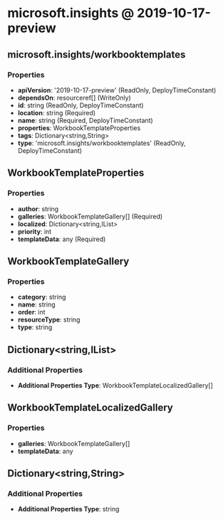 # microsoft.insights @ 2019-10-17-preview

## microsoft.insights/workbooktemplates
### Properties
* **apiVersion**: '2019-10-17-preview' (ReadOnly, DeployTimeConstant)
* **dependsOn**: resourceref[] (WriteOnly)
* **id**: string (ReadOnly, DeployTimeConstant)
* **location**: string (Required)
* **name**: string (Required, DeployTimeConstant)
* **properties**: WorkbookTemplateProperties
* **tags**: Dictionary<string,String>
* **type**: 'microsoft.insights/workbooktemplates' (ReadOnly, DeployTimeConstant)

## WorkbookTemplateProperties
### Properties
* **author**: string
* **galleries**: WorkbookTemplateGallery[] (Required)
* **localized**: Dictionary<string,IList<WorkbookTemplateLocalizedGallery>>
* **priority**: int
* **templateData**: any (Required)

## WorkbookTemplateGallery
### Properties
* **category**: string
* **name**: string
* **order**: int
* **resourceType**: string
* **type**: string

## Dictionary<string,IList<WorkbookTemplateLocalizedGallery>>
### Additional Properties
* **Additional Properties Type**: WorkbookTemplateLocalizedGallery[]

## WorkbookTemplateLocalizedGallery
### Properties
* **galleries**: WorkbookTemplateGallery[]
* **templateData**: any

## Dictionary<string,String>
### Additional Properties
* **Additional Properties Type**: string

